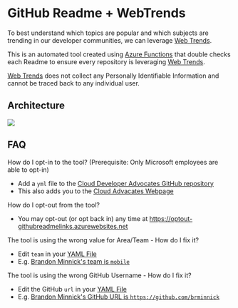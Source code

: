 # GitHub Readme + WebTrends

To best understand which topics are popular and which subjects are trending in our developer communities, we can leverage [Web Trends](https://www.webtrends.com).

This is an automated tool created using [Azure Functions](https://docs.microsoft.com/azure/azure-functions/?WT.mc_id=mobile-0000-bramin) that double checks each Readme to ensure every repository is leveraging [Web Trends](https://www.webtrends.com).

[Web Trends](https://www.webtrends.com) does not collect any Personally Identifiable Information and cannot be traced back to any individual user.

## Architecture

![](https://user-images.githubusercontent.com/13558917/89959435-40dc4480-dbf1-11ea-8c30-a4811fe819e9.png)

## FAQ 

How do I opt-in to the tool? (Prerequisite: Only Microsoft employees are able to opt-in)
- Add a `yml` file to the [Cloud Developer Advocates GitHub repository](https://github.com/MicrosoftDocs/cloud-developer-advocates/tree/live/advocates) 
- This also adds you to the [Cloud Advacates Webpage](https://developer.microsoft.com/advocates/?WT.mc_id=mobile-0000-bramin)

How do I opt-out from the tool? 
- You may opt-out (or opt back in) any time at https://optout-githubreadmelinks.azurewebsites.net

The tool is using the wrong value for Area/Team - How do I fix it?
- Edit `team` in your [YAML File](https://github.com/MicrosoftDocs/cloud-developer-advocates/tree/live/advocates)
- E.g. [Brandon Minnick's team is `mobile`](https://github.com/MicrosoftDocs/cloud-developer-advocates/blob/ade2e92a8edf3f017ec1bfbde077137a49328297/advocates/brandon-minnick.yml#L8)

The tool is using the wrong GitHub Username - How do I fix it?
- Edit the GitHub `url` in your [YAML File](https://github.com/MicrosoftDocs/cloud-developer-advocates/tree/live/advocates)
- E.g. [Brandon Minnick's GitHub URL is `https://github.com/brminnick`](https://github.com/MicrosoftDocs/cloud-developer-advocates/blob/ade2e92a8edf3f017ec1bfbde077137a49328297/advocates/brandon-minnick.yml#L39)
